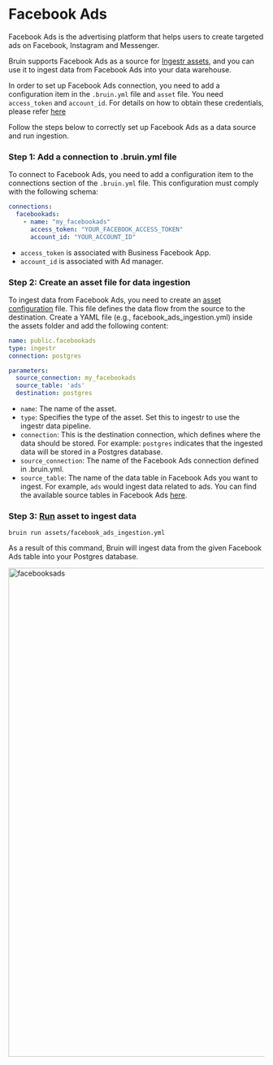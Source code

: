 # Facebook Ads
Facebook Ads is the advertising platform that helps users to create targeted ads on Facebook, Instagram and Messenger.

Bruin supports Facebook Ads as a source for [Ingestr assets](/assets/ingestr), and you can use it to ingest data from Facebook Ads into your data warehouse.

In order to set up Facebook Ads connection, you need to add a configuration item in the `.bruin.yml` file and `asset` file. You need `access_token` and `account_id`. For details on how to obtain these credentials, please refer [here](https://dlthub.com/docs/dlt-ecosystem/verified-sources/facebook_ads#grab-credentials)

Follow the steps below to correctly set up Facebook Ads as a data source and run ingestion.

### Step 1: Add a connection to .bruin.yml file
To connect to Facebook Ads, you need to add a configuration item to the connections section of the `.bruin.yml` file. This configuration must comply with the following schema:

```yaml
connections:
  facebookads:
    - name: "my_facebookads"
      access_token: "YOUR_FACEBOOK_ACCESS_TOKEN"
      account_id: "YOUR_ACCOUNT_ID"
```
- `access_token` is associated with Business Facebook App.
- `account_id`  is associated with Ad manager.

### Step 2: Create an asset file for data ingestion
To ingest data from Facebook Ads, you need to create an [asset configuration](/assets/ingestr#asset-structure) file. This file defines the data flow from the source to the destination. Create a YAML file (e.g., facebook_ads_ingestion.yml) inside the assets folder and add the following content:

```yaml
name: public.facebookads
type: ingestr
connection: postgres

parameters:
  source_connection: my_facebookads
  source_table: 'ads'
  destination: postgres
```

- `name`: The name of the asset.
- `type`: Specifies the type of the asset. Set this to ingestr to use the ingestr data pipeline.
- `connection`: This is the destination connection, which defines where the data should be stored. For example: `postgres` indicates that the ingested data will be stored in a Postgres database.
- `source_connection`: The name of the  Facebook Ads connection defined in .bruin.yml.
- `source_table`: The name of the data table in Facebook Ads you want to ingest. For example, `ads` would ingest data related to ads. You can find the available source tables in Facebook Ads [here](https://bruin-data.github.io/ingestr/supported-sources/facebook-ads.html#tables).

### Step 3: [Run](/commands/run) asset to ingest data
```     
bruin run assets/facebook_ads_ingestion.yml
```
As a result of this command, Bruin will ingest data from the given Facebook Ads table into your Postgres database.


<img width="962" alt="facebooksads" src="https://github.com/user-attachments/assets/7476fb59-8885-4c76-95d4-f150cac2d423">

